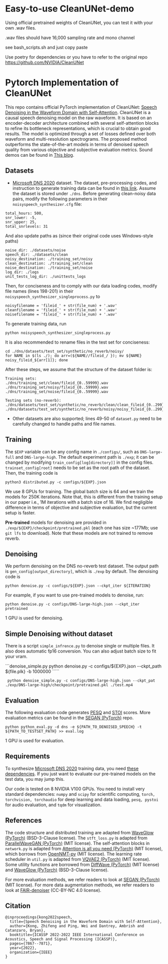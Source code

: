 # Easy-to-use CleanUNet-demo

Using official pretrained weights of CleanUNet, you can test it with your own .wav files.

.wav files should have 16,000 sampling rate and mono channel

see bash_scripts.sh and just copy paste

Use poetry for dependencies or you have to refer to the original repo
https://github.com/NVIDIA/CleanUNet



# Pytorch Implementation of CleanUNet

This repo contains official PyTorch implementation of CleanUNet: [Speech Denoising in the Waveform Domain with Self-Attention](https://arxiv.org/abs/2202.07790). CleanUNet is a causal speech denoising
model on the raw waveform. It is based
on an encoder-decoder architecture combined with several
self-attention blocks to refine its bottleneck representations,
which is crucial to obtain good results. The model is optimized
through a set of losses defined over both waveform and multi-resolution spectrograms. The proposed method outperforms
the state-of-the-art models in terms of denoised speech quality
from various objective and subjective evaluation metrics. Sound demos can be found in [This blog](https://nv-adlr.github.io/projects/cleanunet/).

## Datasets

- [Microsoft DNS 2020](https://arxiv.org/ftp/arxiv/papers/2005/2005.13981.pdf) dataset. The dataset, pre-processing codes, and instruction to generate training data can be found in [this link](https://github.com/microsoft/DNS-Challenge/tree/interspeech2020/master). Assume the dataset is stored under ``./dns``. Before generating clean-noisy data pairs, modify the following parameters in their ``noisyspeech_synthesizer.cfg`` file:

```
total_hours: 500, 
snr_lower: -5, 
snr_upper: 25, 
total_snrlevels: 31
```

And also update paths as (since their original code uses Windows-style paths)

```
noise_dir: ./datasets/noise
speech_dir: ./datasets/clean
noisy_destination: ./training_set/noisy
clean_destination: ./training_set/clean
noise_destination: ./training_set/noise
log_dir: ./logs
unit_tests_log_dir: ./unittests_logs
```

Then, for conciseness and to comply with our data loading codes, modify file names (lines 198-201) in their ``noisyspeech_synthesizer_singleprocess.py`` to

```
noisyfilename = 'fileid_' + str(file_num) + '.wav'
cleanfilename = 'fileid_' + str(file_num) + '.wav'
noisefilename = 'fileid_' + str(file_num) + '.wav'
```

To generate training data, run

```
python noisyspeech_synthesizer_singleprocess.py
```

It is also recommended to rename files in the test set for conciseness:

```
cd ./dns/datasets/test_set/synthetic/no_reverb/noisy/
for NAME in $(ls ./); do arr=(${NAME//fileid_/ }); mv ${NAME} noisy_fileid_${arr[1]}; done 
```

After these steps, we assume that the structure of the dataset folder is:

```
Training sets: 
./dns/training_set/clean/fileid_{0..59999}.wav
./dns/training_set/noisy/fileid_{0..59999}.wav
./dns/training_set/noise/fileid_{0..59999}.wav

Testing sets (no-reverb):
./dns/datasets/test_set/synthetic/no_reverb/clean/clean_fileid_{0..299}.wav
./dns/datasets/test_set/synthetic/no_reverb/noisy/noisy_fileid_{0..299}.wav
```

- Other datasets are also supported; lines 49-50 of ``dataset.py`` need to be carefully changed to handle paths and file names.

## Training

The ``$EXP`` variable can be any config name in ``./configs/``, such as ``DNS-large-full`` and ``DNS-large-high``. The default experiment path is ``./exp``; it can be changed by modifying ``train_config[log[directory]]`` in the config files. ``trainset_config[root]`` needs to be set as the root path of the dataset. Then, the training code is

``python3 distributed.py -c configs/${EXP}.json``

We use 8 GPUs for training. The global batch size is 64 and we train the models for 250K iterations. Note that, this is different from the training setup in our paper i.e., 1M iterations with a batch size of 16. We find negligible difference in terms of objective and subjective evaluation, but the current setup is faster.

**Pre-trained** models for denoising are provided in ``./exp/${EXP}/checkpoint/pretrained.pkl`` (each one has size ~177Mb; use ``git lfs`` to download). Note that these models are not trained to remove reverb.

## Denoising

We perform denoising on the DNS no-reverb test dataset. The output path is ``gen_config[output_directory]``, which is ``./exp`` by default. The denoising code is

``python denoise.py -c configs/${EXP}.json --ckpt_iter ${ITERATION}``

For example, if you want to use pre-trained models to denoise, run:

``python denoise.py -c configs/DNS-large-high.json --ckpt_iter pretrained``

1 GPU is used for denoising.

## Simple Denoising without dataset

There is a script `simple_infrence.py` to denoise single or multiple files. It also does automatic fp16 conversion. You can also adjust batch size to fit your vram.

```denoise_simple.py python denoise.py -c configs/${EXP}.json --ckpt_path ${file.plk} -b 1000000 `<you file list here>````

``` python denoise_simple.py -c configs/DNS-large-high.json --ckpt_pat ./exp/DNS-large-high/checkpoint/pretrained.pkl ./test.mp4```

## Evaluation

The following evaluation code generates [PESQ](https://www.itu.int/rec/T-REC-P.862) and [STOI](https://ceestaal.nl/code/) scores. More evaluation metrics can be found in the [SEGAN (PyTorch)](https://github.com/santi-pdp/segan_pytorch) repo.

``python python_eval.py -d dns -e ${PATH_TO_DENOISED_SPEECH} -t ${PATH_TO_TESTSET_PATH} >> eval.log``

1 GPU is used for evaluation.

## Requirements

To synthesize [Microsoft DNS 2020](https://arxiv.org/ftp/arxiv/papers/2005/2005.13981.pdf) training data, you need [these dependencies](https://github.com/microsoft/DNS-Challenge/blob/interspeech2020/master/requirements.txt). If you just want to evaluate our pre-trained models on the test data, you may jump this.

Our code is tested on 8 NVIDIA V100 GPUs. You need to install very standard dependencies: ``numpy`` and ``scipy`` for scientific computing, ``torch, torchvision, torchaudio`` for deep learning and data loading, ``pesq, pystoi`` for audio evaluation, and ``tqdm`` for visualization.

## References

The code structure and distributed training are adapted from [WaveGlow (PyTorch)](https://github.com/NVIDIA/waveglow) (BSD-3-Clause license). The ``stft_loss.py`` is adapted from [ParallelWaveGAN (PyTorch)](https://github.com/kan-bayashi/ParallelWaveGAN) (MIT license). The self-attention blocks in ``network.py`` is adapted from [Attention is all you need (PyTorch)](https://github.com/jadore801120/attention-is-all-you-need-pytorch) (MIT license), which borrows from [OpenNMT-py](https://github.com/OpenNMT/OpenNMT-py) (MIT license). The learning rate scheduler in ``util.py`` is adapted from [VQVAE2 (PyTorch)](https://github.com/rosinality/vq-vae-2-pytorch) (MIT license). Some utility functions are borrowed from [DiffWave (PyTorch)](https://github.com/philsyn/DiffWave-Vocoder) (MIT license) and [WaveGlow (PyTorch)](https://github.com/NVIDIA/waveglow) (BSD-3-Clause license).

For more evaluation methods, we refer readers to look at [SEGAN (PyTorch)](https://github.com/santi-pdp/segan_pytorch/blob/master/segan/utils.py) (MIT license). For more data augmentation methods, we refer readers to look at [FAIR-denoiser](https://github.com/facebookresearch/denoiser/blob/main/denoiser/augment.py) (CC-BY-NC 4.0 license).

## Citation

```
@inproceedings{kong2022speech,
  title={Speech Denoising in the Waveform Domain with Self-Attention},
  author={Kong, Zhifeng and Ping, Wei and Dantrey, Ambrish and Catanzaro, Bryan},
  booktitle={ICASSP 2022-2022 IEEE International Conference on Acoustics, Speech and Signal Processing (ICASSP)},
  pages={7867--7871},
  year={2022},
  organization={IEEE}
}
```

